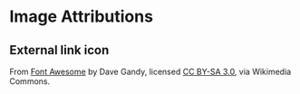 # Image Attributions

## External link icon

From [Font Awesome](https://fortawesome.github.com/Font-Awesome) by Dave Gandy, licensed [CC BY-SA 3.0](https://creativecommons.org/licenses/by-sa/3.0), via Wikimedia Commons.
